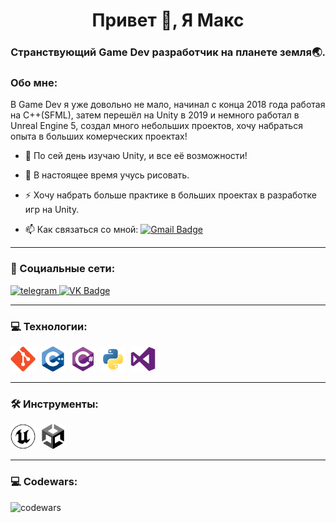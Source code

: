 <h1 align="center">Привет 👋, Я Макс</h1>
<h3 align="center">Странствующий Game Dev разработчик на планете земля🌏.</h3>

### Обо мне:
В Game Dev я уже довольно не мало, начинал с конца 2018 года работая на C++(SFML), затем перешёл на Unity в 2019 и немного работал в Unreal Engine 5, создал много небольших проектов, хочу набраться опыта в больших комерческих проектах!

- :telescope: По сей день изучаю Unity, и все её возможности!

- :seedling: В настоящее время учусь рисовать.

- :zap: Хочу набрать больше практике в больших проектах в разработке игр на Unity.

- :mailbox: Как связаться со мной: [![Gmail Badge](https://img.shields.io/badge/-Gmail-red?style=flat&logo=Gmail&logoColor=white)](mailto:maksgera7404@gmail.com)

---

### 🤝 Социальные сети:

  <div id="badges">
     <a href="https://t.me/G1000111E1000101R1010010A1000001" target="_blank">
      <img src="https://cdn-icons-png.flaticon.com/512/2111/2111646.png" width="40" height="40" alt="telegram"/>
    </a>
    <a href="https://vk.com/74gera04" target="_blank">
      <img src="https://cdn-icons-png.flaticon.com/512/145/145813.png" width="40" height="40" alt="VK Badge"/>
    </a>
  </div>

---

### 💻 Технологии:

<div>
  <img src="https://github.com/devicons/devicon/blob/master/icons/git/git-original.svg" title="git" alt="git" width="40" height="40"/>&nbsp
  <img src="https://github.com/devicons/devicon/blob/master/icons/cplusplus/cplusplus-original.svg" title="Cplusplus" alt="Cplusplus" width="40" height="40"/>&nbsp
  <img src="https://github.com/devicons/devicon/blob/master/icons/csharp/csharp-original.svg" title="Csharp" alt="Csharp" width="40" height="40"/>&nbsp
  <img src="https://github.com/devicons/devicon/blob/master/icons/python/python-original.svg" title="python" alt="python" width="40" height="40"/>&nbsp
  <img src="https://github.com/devicons/devicon/blob/master/icons/visualstudio/visualstudio-plain.svg" title="Visual Studio" alt="Visual Studio" width="40" height="40"/>&nbsp;
</div>

---

### 🛠 Инструменты:

<div>
  <img src="https://github.com/devicons/devicon/blob/master/icons/unrealengine/unrealengine-original.svg" title="Unreal engine" alt="Unreal engine" width="40" height="40"/>&nbsp;
  <img src="https://github.com/devicons/devicon/blob/master/icons/unity/unity-original.svg" title="Unity" alt="Unity" width="40" height="40"/>&nbsp;
</div>

---

### 💻 Codewars:

![codewars](https://www.codewars.com/users/GERA_OFFICIAL/badges/large)
